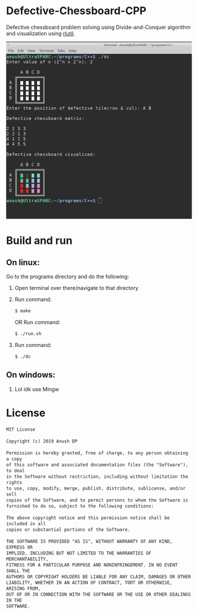 # Defective-Chessboard-CPP
Defective chessboard problem solving using Divide-and-Conquer algorithm and visualization using <a href="https://github.com/tapio/rlutil">rlutil</a>.

![Image](https://github.com/Anush-DP/Defective-Chessboard-CPP/raw/master/out.png "Output")

# Build and run

## On linux:
Go to the programs directory and do the following:
1. Open terminal over there/navigate to that directory
2. Run command:
   
   ```bash
   $ make 
   ```
   	OR
   Run command:
   
   ``` bash
   $ ./run.sh
   ```
   
3. Run command:

   ``` bash
   $ ./dc
   ```
   
## On windows:
1. Lol idk use Mingw

# License
```
MIT License

Copyright (c) 2019 Anush DP

Permission is hereby granted, free of charge, to any person obtaining a copy
of this software and associated documentation files (the "Software"), to deal
in the Software without restriction, including without limitation the rights
to use, copy, modify, merge, publish, distribute, sublicense, and/or sell
copies of the Software, and to permit persons to whom the Software is
furnished to do so, subject to the following conditions:

The above copyright notice and this permission notice shall be included in all
copies or substantial portions of the Software.

THE SOFTWARE IS PROVIDED "AS IS", WITHOUT WARRANTY OF ANY KIND, EXPRESS OR
IMPLIED, INCLUDING BUT NOT LIMITED TO THE WARRANTIES OF MERCHANTABILITY,
FITNESS FOR A PARTICULAR PURPOSE AND NONINFRINGEMENT. IN NO EVENT SHALL THE
AUTHORS OR COPYRIGHT HOLDERS BE LIABLE FOR ANY CLAIM, DAMAGES OR OTHER
LIABILITY, WHETHER IN AN ACTION OF CONTRACT, TORT OR OTHERWISE, ARISING FROM,
OUT OF OR IN CONNECTION WITH THE SOFTWARE OR THE USE OR OTHER DEALINGS IN THE
SOFTWARE.
```
